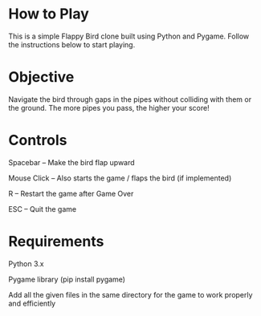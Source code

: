 # How to Play
This is a simple Flappy Bird clone built using Python and Pygame. Follow the instructions below to start playing.

#  Objective
Navigate the bird through gaps in the pipes without colliding with them or the ground. The more pipes you pass, the higher your score!

#  Controls
Spacebar – Make the bird flap upward

Mouse Click – Also starts the game / flaps the bird (if implemented)

R – Restart the game after Game Over

ESC – Quit the game

#  Requirements
Python 3.x

Pygame library (pip install pygame)

Add all the given files in the same directory for the game to work properly and efficiently
